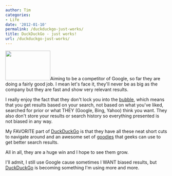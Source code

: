 ```yaml
---
author: Tim
categories:
- Life
date: '2012-01-10'
permalink: /duckduckgo-just-works/
title: DuckDuckGo - just works!
url: /duckduckgo-just-works/
---
```


<img class=" wp-image-250 alignright" title="nduck.v104.normal" src="http://timw.co/wp-content/uploads/2012/01/nduck.v104.normal.png" alt="" width="140" height="92" />Aiming to be a competitor of Google, so far they are doing a fairly good job. I mean let's face it, they'll never be as big as the company but they are fast and show very relevant results.

I really enjoy the fact that they don't lock you into the [bubble][1], which means that you get results based on your search, not based on what you've liked, searched for prior or what THEY (Google, Bing, Yahoo) think you want. They also don't store your results or search history so everything presented is not biased in any way.

My FAVORITE part of [DuckDuckGo][2] is that they have all these neat short cuts to navigate around and an awesome set of [goodies][3] that geeks can use to get better search results.

All in all, they are a huge win and I hope to see them grow.

I'll admit, I still use Google cause sometimes I WANT biased results, but [DuckDuckGo][2] is becoming something I'm using more and more.

 [1]: http://dontbubble.us/
 [2]: http://duckduckgo.com/
 [3]: http://duckduckgo.com/goodies.html
 